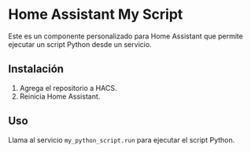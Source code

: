# Home Assistant My Script

Este es un componente personalizado para Home Assistant que permite ejecutar un script Python desde un servicio.

## Instalación

1. Agrega el repositorio a HACS.
2. Reinicia Home Assistant.

## Uso

Llama al servicio `my_python_script.run` para ejecutar el script Python.
